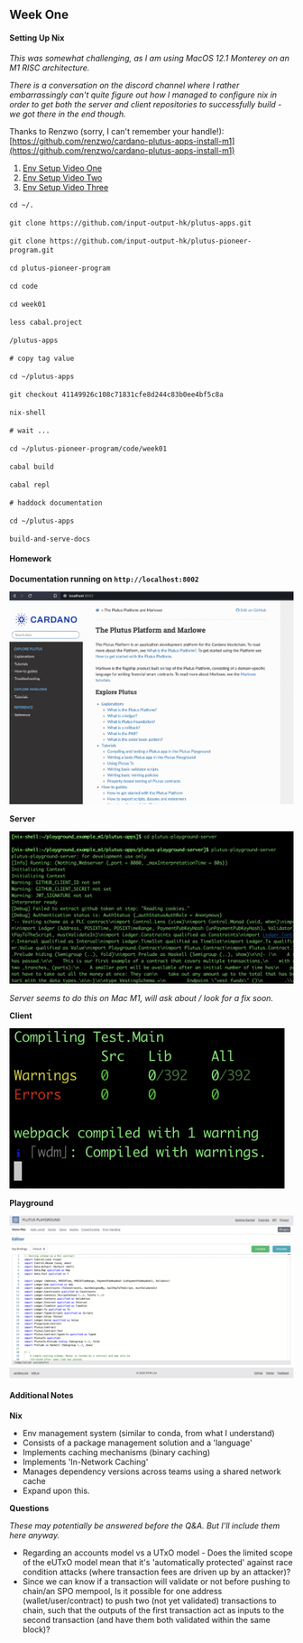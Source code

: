 ## Week One

#### Setting Up Nix

*This was somewhat challenging, as I am using MacOS 12.1 Monterey on an M1 RISC architecture.*

*There is a conversation on the discord channel where I rather embarrassingly can't quite figure out how I managed to configure nix in order to get both the server and client repositories to successfully build - we got there in the end though.*

Thanks to Renzwo (sorry, I can't remember your handle!): [https://github.com/renzwo/cardano-plutus-apps-install-m1](https://github.com/renzwo/cardano-plutus-apps-install-m1)

1. [Env Setup Video One](https://youtu.be/OB0OeveN6Ao)
2. [Env Setup Video Two](https://youtu.be/QVTmbi1U39Q)
3. [Env Setup Video Three](https://youtu.be/qyqfmYUqjP8)

```
cd ~/.

git clone https://github.com/input-output-hk/plutus-apps.git

git clone https://github.com/input-output-hk/plutus-pioneer-program.git

cd plutus-pioneer-program

cd code

cd week01

less cabal.project

/plutus-apps

# copy tag value

cd ~/plutus-apps

git checkout 41149926c108c71831cfe8d244c83b0ee4bf5c8a

nix-shell

# wait ...

cd ~/plutus-pioneer-program/code/week01

cabal build

cabal repl

# haddock documentation

cd ~/plutus-apps

build-and-serve-docs
```

#### Homework

**Documentation running on ```http://localhost:8002```**

![./docs.png](./img/docs.png)

**Server**

![./server.png](./img/server.png)

*Server seems to do this on Mac M1, will ask about / look for a fix soon.*

**Client**

![./client.png](./img/client.png)

**Playground**

![./playground.png](./img/pg.png)

#### Additional Notes

**Nix**

* Env management system (similar to conda, from what I understand)
* Consists of a package management solution and a 'language'
* Implements caching mechanisms (binary caching)
* Implements 'In-Network Caching'
* Manages dependency versions across teams using a shared network cache
* Expand upon this.

**Questions**

*These may potentially be answered before the Q&A. But I'll include them here anyway.*

* Regarding an accounts model vs a UTxO model - Does the limited scope of the eUTxO model mean that it's 'automatically protected' against race condition attacks (where transaction fees are driven up by an attacker)?
* Since we can know if a transaction will validate or not before pushing to chain/an SPO mempool, Is it possible for one address (wallet/user/contract) to push two (not yet validated) transactions to chain, such that the outputs of the first transaction act as inputs to the second transaction (and have them both validated within the same block)?